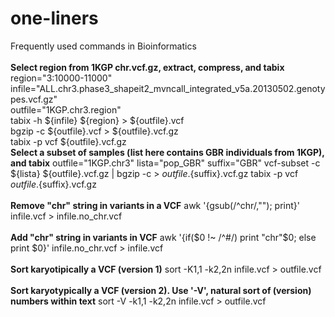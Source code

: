 # one-liners
Frequently used commands in Bioinformatics
<br>
<br>
**Select region from 1KGP chr.vcf.gz, extract, compress, and tabix**
region="3:10000-11000"
<br>
infile="ALL.chr3.phase3_shapeit2_mvncall_integrated_v5a.20130502.genotypes.vcf.gz"
<br>
outfile="1KGP.chr3.region"
<br>
tabix -h ${infile} ${region} > ${outfile}.vcf
<br>
bgzip -c ${outfile}.vcf > ${outfile}.vcf.gz
<br>
tabix -p vcf ${outfile}.vcf.gz
<br>
**Select a subset of samples (list here contains GBR individuals from 1KGP), and tabix**
outfile="1KGP.chr3"
lista="pop_GBR"
suffix="GBR"
vcf-subset -c ${lista} ${outfile}.vcf.gz | bgzip -c > ${outfile}.${suffix}.vcf.gz
tabix -p vcf ${outfile}.${suffix}.vcf.gz
<br>
<br>
**Remove "chr" string in variants in a VCF**
awk '{gsub(/^chr/,""); print}' infile.vcf > infile.no_chr.vcf
<br>
<br>
**Add "chr" string in variants in VCF**
awk '{if($0 !~ /^#/) print "chr"$0; else print $0}' infile.no_chr.vcf > infile.vcf
<br>
<br>
**Sort karyotipically a VCF (version 1)**
sort -K1,1 -k2,2n infile.vcf > outfile.vcf
<br>
<br>
**Sort karyotypically a VCF (version 2). Use '-V', natural sort of (version) numbers within text**
sort -V -k1,1 -k2,2n infile.vcf > outfile.vcf
<br>
<br>


